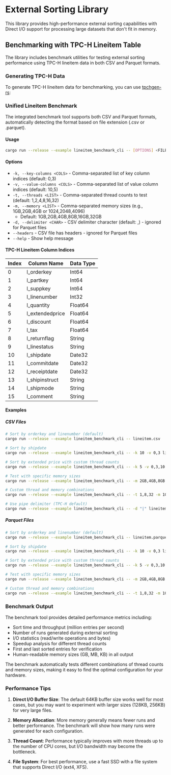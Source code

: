 # External Sorting Library

This library provides high-performance external sorting capabilities with Direct I/O support for processing large datasets that don't fit in memory.

## Benchmarking with TPC-H Lineitem Table

The library includes benchmark utilities for testing external sorting performance using TPC-H lineitem data in both CSV and Parquet formats.

### Generating TPC-H Data

To generate TPC-H lineitem data for benchmarking, you can use [tpchgen-rs](https://github.com/clflushopt/tpchgen-rs):

### Unified Lineitem Benchmark

The integrated benchmark tool supports both CSV and Parquet formats, automatically detecting the format based on file extension (.csv or .parquet).

#### Usage

```bash
cargo run --release --example lineitem_benchmark_cli -- [OPTIONS] <FILE>
```

#### Options

- `-k, --key-columns <COLS>` - Comma-separated list of key column indices (default: 0,3)
- `-v, --value-columns <COLS>` - Comma-separated list of value column indices (default: 10,5)
- `-t, --threads <LIST>` - Comma-separated thread counts to test (default: 1,2,4,8,16,32)
- `-m, --memory <LIST>` - Comma-separated memory sizes (e.g., 1GB,2GB,4GB or 1024,2048,4096)
  - Default: 1GB,2GB,4GB,8GB,16GB,32GB
- `-d, --delimiter <CHAR>` - CSV delimiter character (default: ,) - ignored for Parquet files
- `--headers` - CSV file has headers - ignored for Parquet files
- `--help` - Show help message

#### TPC-H Lineitem Column Indices

| Index | Column Name       | Data Type |
|-------|------------------|-----------|
| 0     | l_orderkey       | Int64     |
| 1     | l_partkey        | Int64     |
| 2     | l_suppkey        | Int64     |
| 3     | l_linenumber     | Int32     |
| 4     | l_quantity       | Float64   |
| 5     | l_extendedprice  | Float64   |
| 6     | l_discount       | Float64   |
| 7     | l_tax            | Float64   |
| 8     | l_returnflag     | String    |
| 9     | l_linestatus     | String    |
| 10    | l_shipdate       | Date32    |
| 11    | l_commitdate     | Date32    |
| 12    | l_receiptdate    | Date32    |
| 13    | l_shipinstruct   | String    |
| 14    | l_shipmode       | String    |
| 15    | l_comment        | String    |

#### Examples

##### CSV Files

```bash
# Sort by orderkey and linenumber (default)
cargo run --release --example lineitem_benchmark_cli -- lineitem.csv

# Sort by shipdate
cargo run --release --example lineitem_benchmark_cli -- -k 10 -v 0,3 lineitem.csv

# Sort by extended price with custom thread counts
cargo run --release --example lineitem_benchmark_cli -- -k 5 -v 0,3,10 -t 1,4,8,16 lineitem.csv

# Test with specific memory sizes
cargo run --release --example lineitem_benchmark_cli -- -m 2GB,4GB,8GB lineitem.csv

# Custom thread and memory combinations
cargo run --release --example lineitem_benchmark_cli -- -t 1,8,32 -m 1024,8192,32768 lineitem.csv

# Use pipe delimiter (TPC-H default)
cargo run --release --example lineitem_benchmark_cli -- -d "|" lineitem.csv
```

##### Parquet Files

```bash
# Sort by orderkey and linenumber (default)
cargo run --release --example lineitem_benchmark_cli -- lineitem.parquet

# Sort by shipdate
cargo run --release --example lineitem_benchmark_cli -- -k 10 -v 0,3 lineitem.parquet

# Sort by extended price with custom thread counts
cargo run --release --example lineitem_benchmark_cli -- -k 5 -v 0,3,10 -t 1,4,8,16 lineitem.parquet

# Test with specific memory sizes
cargo run --release --example lineitem_benchmark_cli -- -m 2GB,4GB,8GB lineitem.parquet

# Custom thread and memory combinations
cargo run --release --example lineitem_benchmark_cli -- -t 1,8,32 -m 1024,8192,32768 lineitem.parquet
```

### Benchmark Output

The benchmark tool provides detailed performance metrics including:

- Sort time and throughput (million entries per second)
- Number of runs generated during external sorting
- I/O statistics (read/write operations and bytes)
- Speedup analysis for different thread counts
- First and last sorted entries for verification
- Human-readable memory sizes (GB, MB, KB) in all output

The benchmark automatically tests different combinations of thread counts and memory sizes, making it easy to find the optimal configuration for your hardware.

### Performance Tips

1. **Direct I/O Buffer Size**: The default 64KB buffer size works well for most cases, but you may want to experiment with larger sizes (128KB, 256KB) for very large files.

2. **Memory Allocation**: More memory generally means fewer runs and better performance. The benchmark will show how many runs were generated for each configuration.

3. **Thread Count**: Performance typically improves with more threads up to the number of CPU cores, but I/O bandwidth may become the bottleneck.

4. **File System**: For best performance, use a fast SSD with a file system that supports Direct I/O (ext4, XFS).